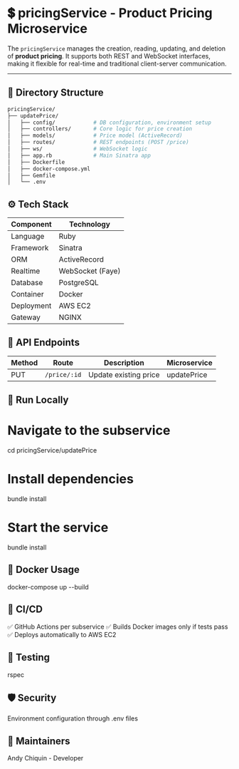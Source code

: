 # 💲 pricingService - Product Pricing Microservice

The `pricingService` manages the creation, reading, updating, and deletion of **product pricing**. It supports both REST and WebSocket interfaces, making it flexible for real-time and traditional client-server communication.


---

## 🧩 Directory Structure

```bash
pricingService/
├── updatePrice/
│   ├── config/            # DB configuration, environment setup
│   ├── controllers/       # Core logic for price creation
│   ├── models/            # Price model (ActiveRecord)
│   ├── routes/            # REST endpoints (POST /price)
│   ├── ws/                # WebSocket logic
│   ├── app.rb             # Main Sinatra app
│   ├── Dockerfile
│   ├── docker-compose.yml
│   ├── Gemfile
│   └── .env


```

## ⚙️ Tech Stack

| Component  | Technology       |
| ---------- | ---------------- |
| Language   | Ruby             |
| Framework  | Sinatra          |
| ORM        | ActiveRecord     |
| Realtime   | WebSocket (Faye) |
| Database   | PostgreSQL       |
| Container  | Docker           |
| Deployment | AWS EC2          |
| Gateway    | NGINX            |


## 📡 API Endpoints
| Method | Route        | Description            | Microservice     |
| ------ | ------------ | ---------------------- | ---------------- |
| PUT    | `/price/:id` | Update existing price  | updatePrice      |



## 🚀 Run Locally
# Navigate to the subservice
cd pricingService/updatePrice

# Install dependencies
bundle install

# Start the service
bundle install
## 🐳 Docker Usage
docker-compose up --build

## 🔄 CI/CD
✅ GitHub Actions per subservice
✅ Builds Docker images only if tests pass
✅ Deploys automatically to AWS EC2

## 🧪 Testing
rspec


## 🛡️ Security
Environment configuration through .env files

## 🧠 Maintainers
Andy Chiquin - Developer 